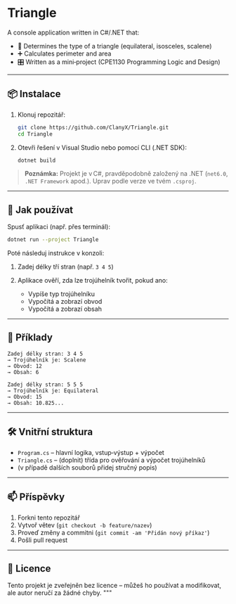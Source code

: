 # Triangle

A console application written in C#/.NET that:

* 🎯 Determines the type of a triangle (equilateral, isosceles, scalene)
* ➕ Calculates perimeter and area
* 🎛️ Written as a mini‑project (CPE1130 Programming Logic and Design)

---

## 📦 Instalace

1. Klonuj repozitář:

   ```bash
   git clone https://github.com/ClanyX/Triangle.git
   cd Triangle
   ```
2. Otevři řešení v Visual Studio nebo pomocí CLI (.NET SDK):

   ```bash
   dotnet build
   ```

> **Poznámka:** Projekt je v C#, pravděpodobně založený na .NET (`net6.0`, `.NET Framework` apod.). Uprav podle verze ve tvém `.csproj`.

---

## 🚀 Jak používat

Spusť aplikaci (např. přes terminál):

```bash
dotnet run --project Triangle
```

Poté následuj instrukce v konzoli:

1. Zadej délky tří stran (např. `3 4 5`)
2. Aplikace ověří, zda lze trojúhelník tvořit, pokud ano:

   * Vypíše typ trojúhelníku
   * Vypočítá a zobrazí obvod
   * Vypočítá a zobrazí obsah

---

## 🧪 Příklady

```text
Zadej délky stran: 3 4 5
→ Trojúhelník je: Scalene
→ Obvod: 12
→ Obsah: 6
```

```text
Zadej délky stran: 5 5 5
→ Trojúhelník je: Equilateral
→ Obvod: 15
→ Obsah: 10.825...
```

---

## 🛠️ Vnitřní struktura

* `Program.cs` – hlavní logika, vstup‑výstup + výpočet
* `Triangle.cs` – (doplnit) třída pro ověřování a výpočet trojúhelníků
* (v případě dalších souborů přidej stručný popis)

---

## 📫 Příspěvky

1. Forkni tento repozitář
2. Vytvoř větev (`git checkout -b feature/nazev`)
3. Proveď změny a commitni (`git commit -am 'Přidán nový příkaz'`)
4. Pošli pull request

---

## 📄 Licence

Tento projekt je zveřejněn bez licence – můžeš ho používat a modifikovat, ale autor neručí za žádné chyby.
"""
